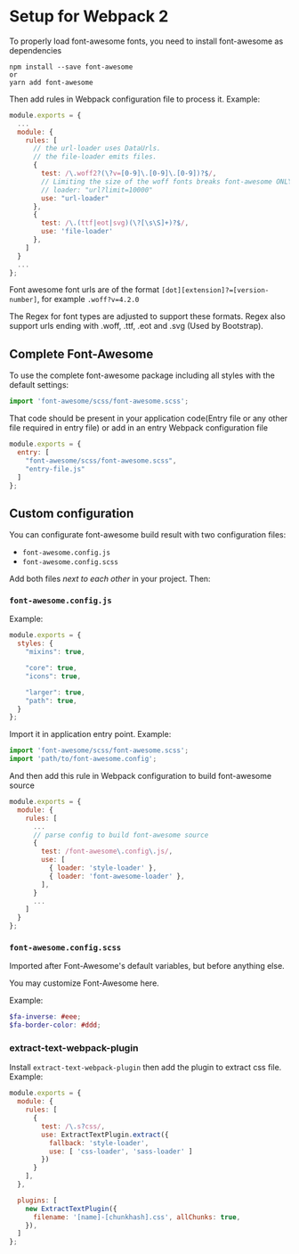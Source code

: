 # Setup for Webpack 2

To properly load font-awesome fonts, you need to install font-awesome as dependencies

``` console
npm install --save font-awesome
or
yarn add font-awesome
```

Then add rules in Webpack configuration file to process it. Example:

``` javascript
module.exports = {
  ...
  module: {
    rules: [
      // the url-loader uses DataUrls.
      // the file-loader emits files.
      {
        test: /\.woff2?(\?v=[0-9]\.[0-9]\.[0-9])?$/,
        // Limiting the size of the woff fonts breaks font-awesome ONLY for the extract text plugin
        // loader: "url?limit=10000"
        use: "url-loader"
      },
      {
        test: /\.(ttf|eot|svg)(\?[\s\S]+)?$/,
        use: 'file-loader'
      },
    ]
  }
  ...
};
```

Font awesome font urls are of the format `[dot][extension]?=[version-number]`, for example `.woff?v=4.2.0`

The Regex for font types are adjusted to support these formats. Regex also support urls ending with .woff, .ttf, .eot and .svg (Used by Bootstrap).

## Complete Font-Awesome

To use the complete font-awesome package including all styles with the default settings:

``` javascript
import 'font-awesome/scss/font-awesome.scss';
```

That code should be present in your application code(Entry file or any other file required in entry file) or add in an entry Webpack configuration file

``` javascript
module.exports = {
  entry: [
    "font-awesome/scss/font-awesome.scss",
    "entry-file.js"
  ]
};
```

## Custom configuration

You can configurate font-awesome build result with two configuration files:

* `font-awesome.config.js`
* `font-awesome.config.scss`

Add both files *next to each other* in your project. Then:

### `font-awesome.config.js`

Example:

``` javascript
module.exports = {
  styles: {
    "mixins": true,

    "core": true,
    "icons": true,

    "larger": true,
    "path": true,
  }
};
```

Import it in application entry point. Example:

``` javascript
import 'font-awesome/scss/font-awesome.scss';
import 'path/to/font-awesome.config';
```

And then add this rule in Webpack configuration to build font-awesome source

``` javascript
module.exports = {
  module: {
    rules: [
      ...
      // parse config to build font-awesome source
      {
        test: /font-awesome\.config\.js/,
        use: [
          { loader: 'style-loader' },
          { loader: 'font-awesome-loader' },
        ],
      }
      ...
    ]
  }
};
```

### `font-awesome.config.scss`

Imported after Font-Awesome's default variables, but before anything else.

You may customize Font-Awesome here.

Example:

```scss
$fa-inverse: #eee;
$fa-border-color: #ddd;
```

### extract-text-webpack-plugin

Install `extract-text-webpack-plugin` then add the plugin to extract css file. Example:

``` javascript
module.exports = {
  module: {
    rules: [
      {
        test: /\.s?css/,
        use: ExtractTextPlugin.extract({
          fallback: 'style-loader',
          use: [ 'css-loader', 'sass-loader' ]
        })
      }
    ],
  },

  plugins: [
    new ExtractTextPlugin({
      filename: '[name]-[chunkhash].css', allChunks: true,
    }),
  ]
};
```


